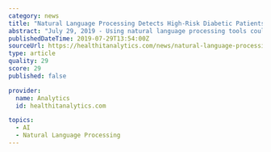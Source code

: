 ```yaml
---
category: news
title: "Natural Language Processing Detects High-Risk Diabetic Patients"
abstract: "July 29, 2019 - Using natural language processing tools could help providers better detect low blood sugar in patients with diabetes, leading to improved chronic disease management, revealed a study published in the journal Current Medical Research and ..."
publishedDateTime: 2019-07-29T13:54:00Z
sourceUrl: https://healthitanalytics.com/news/natural-language-processing-detects-high-risk-diabetic-patients
type: article
quality: 29
score: 29
published: false

provider:
  name: Analytics
  id: healthitanalytics.com

topics:
  - AI
  - Natural Language Processing
---
```

